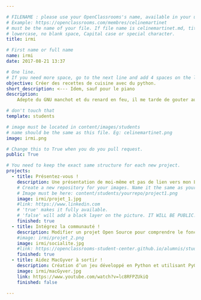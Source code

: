 ```yaml
---

# FILENAME : please use your OpenClassrooms's name, available in your url.
# Example: https://openclassrooms.com/membres/celinemartinet
# must be the name of your file. If file name is celinemartinet.md, title is celinemartinet.
# lowercase, no blank space, Capital case or special character.
title: irmi

# First name or full name
name: irmi
date: 2017-08-21 13:37

# One line.
# If you need more space, go to the next line and add 4 spaces on the left, as in 'description'.
objective: Créer des recettes de cuisine avec du python.
short_description: <--- Idem, sauf pour le piano
description:
    Adepte du GNU manchot et du renard en feu, il me tarde de gouter au python.

# don't touch that
template: students

# image must be located in content/images/students
# name should be the same as this file. Eg: celinemartinet.png
image: irmi.png

# Change this to True when you do you pull request.
public: True

# You need to keep the exact same structure for each new project.
projects:
  - title: Présentez-vous !
    description: Une présentation de moi-même et pas de lien vers mon LinkedIn.
    # Create a new repository for your images. Name it the same as your nickname and profile picture.
    # Image must be here: content/students/yourrepo/project1.png
    image: irmi/projet_1.jpg
    #link: https://www.linkedin.com
    # 'true' makes it fully available.
    # 'false' will add a black layer on the picture. IT WILL BE PUBLIC!
    finished: true
  - title: Intégrez la communauté !
    description: Modifier un projet Open Source pour comprendre le fonctionnement de Git, de Github et des pull requests. 
    #image: irmi/projet_2.png
    image: irmi/socialite.jpg
    #link: https://openclassrooms-student-center.github.io/alumnis/students/irmi.html
    finished: true
  - title: Aidez MacGyver à sortir !
    description: Création d’un jeu développé en Python et utilisant PyGame.
    image: irmi/macGyver.jpg
    link: https://www.youtube.com/watch?v=lc8RFPZUkiQ
    finished: false

---
```

